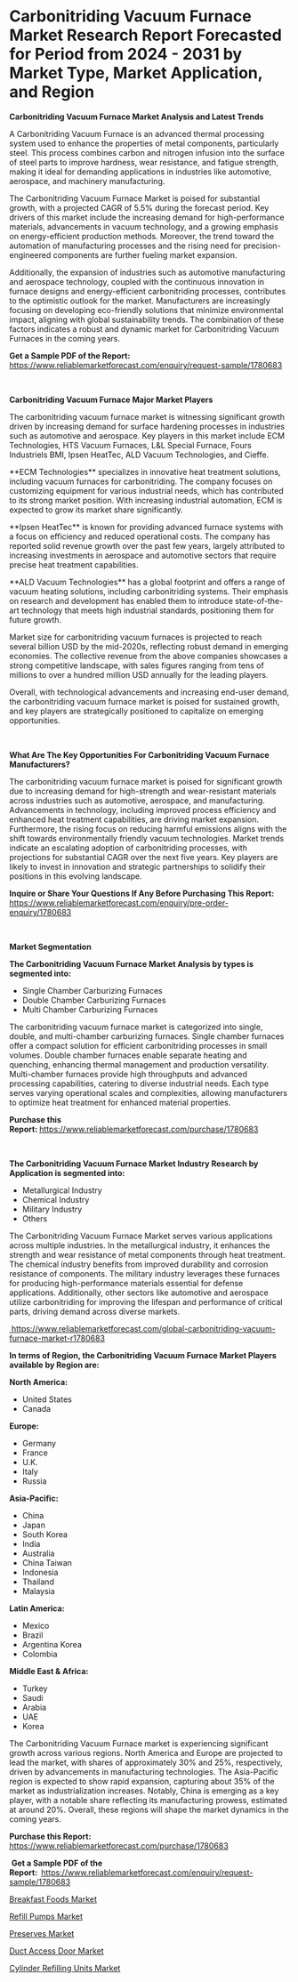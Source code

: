 <p><h1>Carbonitriding Vacuum Furnace Market Research Report Forecasted for Period from 2024 -  2031 by Market Type, Market Application, and Region</h1></p><p><strong>Carbonitriding Vacuum Furnace Market Analysis and Latest Trends</strong></p>
<p><p>A Carbonitriding Vacuum Furnace is an advanced thermal processing system used to enhance the properties of metal components, particularly steel. This process combines carbon and nitrogen infusion into the surface of steel parts to improve hardness, wear resistance, and fatigue strength, making it ideal for demanding applications in industries like automotive, aerospace, and machinery manufacturing.</p><p>The Carbonitriding Vacuum Furnace Market is poised for substantial growth, with a projected CAGR of 5.5% during the forecast period. Key drivers of this market include the increasing demand for high-performance materials, advancements in vacuum technology, and a growing emphasis on energy-efficient production methods. Moreover, the trend toward the automation of manufacturing processes and the rising need for precision-engineered components are further fueling market expansion. </p><p>Additionally, the expansion of industries such as automotive manufacturing and aerospace technology, coupled with the continuous innovation in furnace designs and energy-efficient carbonitriding processes, contributes to the optimistic outlook for the market. Manufacturers are increasingly focusing on developing eco-friendly solutions that minimize environmental impact, aligning with global sustainability trends. The combination of these factors indicates a robust and dynamic market for Carbonitriding Vacuum Furnaces in the coming years.</p></p>
<p><strong>Get a Sample PDF of the Report:&nbsp;</strong> <a href="https://www.reliablemarketforecast.com/enquiry/request-sample/1780683?utm_campaign=1134&utm_medium=2&utm_source=Github&utm_content=ia&utm_term=09102024&utm_id=carbonitriding-vacuum-furnace">https://www.reliablemarketforecast.com/enquiry/request-sample/1780683</a></p>
<p>&nbsp;</p>
<p><strong>Carbonitriding Vacuum Furnace Major Market Players</strong></p>
<p><p>The carbonitriding vacuum furnace market is witnessing significant growth driven by increasing demand for surface hardening processes in industries such as automotive and aerospace. Key players in this market include ECM Technologies, HTS Vacuum Furnaces, L&L Special Furnace, Fours Industriels BMI, Ipsen HeatTec, ALD Vacuum Technologies, and Cieffe.</p><p>**ECM Technologies** specializes in innovative heat treatment solutions, including vacuum furnaces for carbonitriding. The company focuses on customizing equipment for various industrial needs, which has contributed to its strong market position. With increasing industrial automation, ECM is expected to grow its market share significantly.</p><p>**Ipsen HeatTec** is known for providing advanced furnace systems with a focus on efficiency and reduced operational costs. The company has reported solid revenue growth over the past few years, largely attributed to increasing investments in aerospace and automotive sectors that require precise heat treatment capabilities.</p><p>**ALD Vacuum Technologies** has a global footprint and offers a range of vacuum heating solutions, including carbonitriding systems. Their emphasis on research and development has enabled them to introduce state-of-the-art technology that meets high industrial standards, positioning them for future growth.</p><p>Market size for carbonitriding vacuum furnaces is projected to reach several billion USD by the mid-2020s, reflecting robust demand in emerging economies. The collective revenue from the above companies showcases a strong competitive landscape, with sales figures ranging from tens of millions to over a hundred million USD annually for the leading players.</p><p>Overall, with technological advancements and increasing end-user demand, the carbonitriding vacuum furnace market is poised for sustained growth, and key players are strategically positioned to capitalize on emerging opportunities.</p></p>
<p>&nbsp;</p>
<p><strong>What Are The Key Opportunities For Carbonitriding Vacuum Furnace Manufacturers?</strong></p>
<p><p>The carbonitriding vacuum furnace market is poised for significant growth due to increasing demand for high-strength and wear-resistant materials across industries such as automotive, aerospace, and manufacturing. Advancements in technology, including improved process efficiency and enhanced heat treatment capabilities, are driving market expansion. Furthermore, the rising focus on reducing harmful emissions aligns with the shift towards environmentally friendly vacuum technologies. Market trends indicate an escalating adoption of carbonitriding processes, with projections for substantial CAGR over the next five years. Key players are likely to invest in innovation and strategic partnerships to solidify their positions in this evolving landscape.</p></p>
<p><strong>Inquire or Share Your Questions If Any Before Purchasing This Report:</strong> <a href="https://www.reliablemarketforecast.com/enquiry/pre-order-enquiry/1780683?utm_campaign=1134&utm_medium=2&utm_source=Github&utm_content=ia&utm_term=09102024&utm_id=carbonitriding-vacuum-furnace">https://www.reliablemarketforecast.com/enquiry/pre-order-enquiry/1780683</a></p>
<p>&nbsp;</p>
<p><strong>Market Segmentation</strong></p>
<p><strong>The Carbonitriding Vacuum Furnace Market Analysis by types is segmented into:</strong></p>
<p><ul><li>Single Chamber Carburizing Furnaces</li><li>Double Chamber Carburizing Furnaces</li><li>Multi Chamber Carburizing Furnaces</li></ul></p>
<p><p>The carbonitriding vacuum furnace market is categorized into single, double, and multi-chamber carburizing furnaces. Single chamber furnaces offer a compact solution for efficient carbonitriding processes in small volumes. Double chamber furnaces enable separate heating and quenching, enhancing thermal management and production versatility. Multi-chamber furnaces provide high throughputs and advanced processing capabilities, catering to diverse industrial needs. Each type serves varying operational scales and complexities, allowing manufacturers to optimize heat treatment for enhanced material properties.</p></p>
<p><strong>Purchase this Report:&nbsp;</strong><a href="https://www.reliablemarketforecast.com/purchase/1780683?utm_campaign=1134&utm_medium=2&utm_source=Github&utm_content=ia&utm_term=09102024&utm_id=carbonitriding-vacuum-furnace">https://www.reliablemarketforecast.com/purchase/1780683</a></p>
<p>&nbsp;</p>
<p><strong>The Carbonitriding Vacuum Furnace Market Industry Research by Application is segmented into:</strong></p>
<p><ul><li>Metallurgical Industry</li><li>Chemical Industry</li><li>Military Industry</li><li>Others</li></ul></p>
<p><p>The Carbonitriding Vacuum Furnace Market serves various applications across multiple industries. In the metallurgical industry, it enhances the strength and wear resistance of metal components through heat treatment. The chemical industry benefits from improved durability and corrosion resistance of components. The military industry leverages these furnaces for producing high-performance materials essential for defense applications. Additionally, other sectors like automotive and aerospace utilize carbonitriding for improving the lifespan and performance of critical parts, driving demand across diverse markets.</p></p>
<p><a href="https://www.reliablemarketforecast.com/global-carbonitriding-vacuum-furnace-market-r1780683?utm_campaign=1134&utm_medium=2&utm_source=Github&utm_content=ia&utm_term=09102024&utm_id=carbonitriding-vacuum-furnace">&nbsp;https://www.reliablemarketforecast.com/global-carbonitriding-vacuum-furnace-market-r1780683</a></p>
<p><strong>In terms of Region, the Carbonitriding Vacuum Furnace Market Players available by Region are:</strong></p>
<p>
    <p> <strong> North America: </strong>
        <ul>
            <li>United States</li>
            <li>Canada</li>
        </ul>
        </p> 
    <p> <strong> Europe: </strong>
        <ul>
            <li>Germany</li>
            <li>France</li>
            <li>U.K.</li>
            <li>Italy</li>
            <li>Russia</li>
        </ul>
        </p> 
    <p> <strong> Asia-Pacific: </strong>
        <ul>
            <li>China</li>
            <li>Japan</li>
            <li>South Korea</li>
            <li>India</li>
            <li>Australia</li>
            <li>China Taiwan</li>
            <li>Indonesia</li>
            <li>Thailand</li>
            <li>Malaysia</li>
        </ul>
        </p> 
    <p> <strong> Latin America: </strong>
        <ul>
            <li>Mexico</li>
            <li>Brazil</li>
            <li>Argentina Korea</li>
            <li>Colombia</li>
        </ul>
        </p> 
    <p> <strong> Middle East & Africa: </strong>
        <ul>
            <li>Turkey</li>
            <li>Saudi</li>
            <li>Arabia</li>
            <li>UAE</li>
            <li>Korea</li>
        </ul>
    </p>
    </p>
<p><p>The Carbonitriding Vacuum Furnace market is experiencing significant growth across various regions. North America and Europe are projected to lead the market, with shares of approximately 30% and 25%, respectively, driven by advancements in manufacturing technologies. The Asia-Pacific region is expected to show rapid expansion, capturing about 35% of the market as industrialization increases. Notably, China is emerging as a key player, with a notable share reflecting its manufacturing prowess, estimated at around 20%. Overall, these regions will shape the market dynamics in the coming years.</p></p>
<p><strong>Purchase this Report: </strong><a href="https://www.reliablemarketforecast.com/purchase/1780683?utm_campaign=1134&utm_medium=2&utm_source=Github&utm_content=ia&utm_term=09102024&utm_id=carbonitriding-vacuum-furnace">https://www.reliablemarketforecast.com/purchase/1780683</a></p>
<p>&nbsp;<strong>Get a Sample PDF of the Report:&nbsp;&nbsp;</strong><a href="https://www.reliablemarketforecast.com/enquiry/request-sample/1780683?utm_campaign=1134&utm_medium=2&utm_source=Github&utm_content=ia&utm_term=09102024&utm_id=carbonitriding-vacuum-furnace">https://www.reliablemarketforecast.com/enquiry/request-sample/1780683</a></p>
<p><strong></strong></p>
<p><p><a href="https://issuu.com/reportprime-2/docs/breakfast-foods-market-size-2030.pp_280266fe08e048?utm_campaign=1134&utm_medium=2&utm_source=Github&utm_content=ia&utm_term=09102024&utm_id=carbonitriding-vacuum-furnace">Breakfast Foods Market</a></p><p><a href="https://github.com/maq4brod/Market-Research-Report-List-1/blob/main/refill-pumps-market.md?utm_campaign=1134&utm_medium=2&utm_source=Github&utm_content=ia&utm_term=09102024&utm_id=carbonitriding-vacuum-furnace">Refill Pumps Market</a></p><p><a href="https://issuu.com/reportprime-2/docs/preserves-market-size-2030.pptx_a1b529a28c2a55?utm_campaign=1134&utm_medium=2&utm_source=Github&utm_content=ia&utm_term=09102024&utm_id=carbonitriding-vacuum-furnace">Preserves Market</a></p><p><a href="https://www.linkedin.com/pulse/duct-access-door-market-overview-forecast-2024-2031-1hgse?utm_campaign=1134&utm_medium=2&utm_source=Github&utm_content=ia&utm_term=09102024&utm_id=carbonitriding-vacuum-furnace">Duct Access Door Market</a></p><p><a href="https://github.com/praisehxdudas/Market-Research-Report-List-1/blob/main/cylinder-refilling-units-market.md?utm_campaign=1134&utm_medium=2&utm_source=Github&utm_content=ia&utm_term=09102024&utm_id=carbonitriding-vacuum-furnace">Cylinder Refilling Units Market</a></p></p>